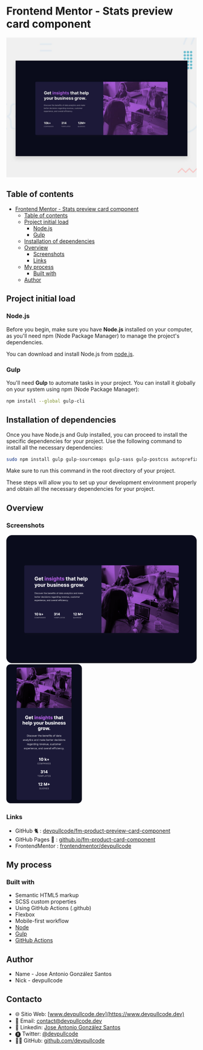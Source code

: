 # Frontend Mentor - Stats preview card component

![Design preview for the Stats preview card component coding challenge](./design/desktop-preview.jpg)

## Table of contents

- [Frontend Mentor - Stats preview card component](#frontend-mentor---stats-preview-card-component)
  - [Table of contents](#table-of-contents)
  - [Project initial load](#project-initial-load)
    - [Node.js](#nodejs)
    - [Gulp](#gulp)
  - [Installation of dependencies](#installation-of-dependencies)
  - [Overview](#overview)
    - [Screenshots](#screenshots)
    - [Links](#links)
  - [My process](#my-process)
    - [Built with](#built-with)
  - [Author](#author)

## Project initial load

### Node.js
Before you begin, make sure you have **Node.js** installed on your computer, as you'll need npm (Node Package Manager) to manage the project's dependencies.

You can download and install Node.js from [node.js](https://nodejs.org/en).

### Gulp
You'll need **Gulp** to automate tasks in your project. You can install it globally on your system using npm (Node Package Manager):

```bash
npm install --global gulp-cli
```

## Installation of dependencies
Once you have Node.js and Gulp installed, you can proceed to install the specific dependencies for your project. Use the following command to install all the necessary dependencies:

```bash
sudo npm install gulp gulp-sourcemaps gulp-sass gulp-postcss autoprefixer cssnano sass gulp-avif gulp-webp gulp-imagemin gulp-purgecss @fullhuman/postcss-purgecss gulp-concat @fortawesome/fontawesome-free gulp-uglify gulp-strip-comments --save-dev
```
Make sure to run this command in the root directory of your project.

These steps will allow you to set up your development environment properly and obtain all the necessary dependencies for your project.

## Overview

### Screenshots
<img src="./design/screenshot-desktop.png" alt="Texto alternativo" width="545"> <img src="./design/screenshot-mobile.png" alt="Texto alternativo" width="200">

### Links

- GitHub 🐈 : [devpullcode/fm-product-preview-card-component](https://github.com/devpullcode/fm-stats-preview-card-component)
- GitHub Pages 🔗 : [github.io/fm-product-card-component](https://devpullcode.github.io/fm-stats-preview-card-component/)
- FrontendMentor : [frontendmentor/devpullcode](https://www.frontendmentor.io/profile/devpullcode)

## My process

### Built with

- Semantic HTML5 markup
- SCSS custom properties
- Using GitHub Actions (.github)
- Flexbox
- Mobile-first workflow
- [Node](https://nodejs.org/es)
- [Gulp](https://gulpjs.com)
- [GitHub Actions](https://github.com/features/actions)

## Author
- Name - Jose Antonio González Santos
- Nick - devpullcode

## Contacto
- 🌐 Sitio Web: [www.devpullcode.dev](https://www.devpullcode.dev)
- 📧 Email: contact@devpullcode.dev
- 🔗 Linkedin:  [Jose Antonio González Santos](https://www.linkedin.com/in/jose-antonio-gonzález-santos-884153235?lipi=urn%3Ali%3Apage%3Ad_flagship3_profile_view_base_contact_details%3B22o01BakQ%2Be4Qh5FUTqErg%3D%3D)
- 🅧 Twitter: [@devpullcode](https://twitter.com/devpullcodelive)
- 👨‍💻 GitHub: [github.com/devpullcode](https://github.com/devpullcode)
